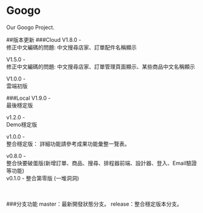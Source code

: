 Googo
=====

Our Googo Project.


##版本更新
###Cloud
V1.8.0 - <br/>
修正中文編碼的問題: 中文搜尋店家、訂單配件名稱顯示 <br/>

V1.5.0 - <br/>
修正中文編碼的問題: 中文搜尋店家、訂單管理頁面顯示、某些商品中文名稱顯示 <br/>

V1.0.0 - <br/>
雲端初版  <br/>

###Local
V1.9.0 - <br/>
最後穩定版 <br/>

v1.2.0 - <br/>
Demo穩定版  <br/>

v1.0.0 - <br/>
整合穩定版： 詳細功能請參考成果功能彙整一覽表。 <br/>

v0.8.0 - <br/>
整合快要破蛋版(新增訂單、商品、搜尋、排程器前端、設計器、登入、Email驗證等功能) <br/>
v0.1.0 - 整合第零版 (一堆洞洞) <br/>

 <br/>
 <br/>
###分支功能
master：最新開發狀態分支。
release：整合穩定版本分支。
